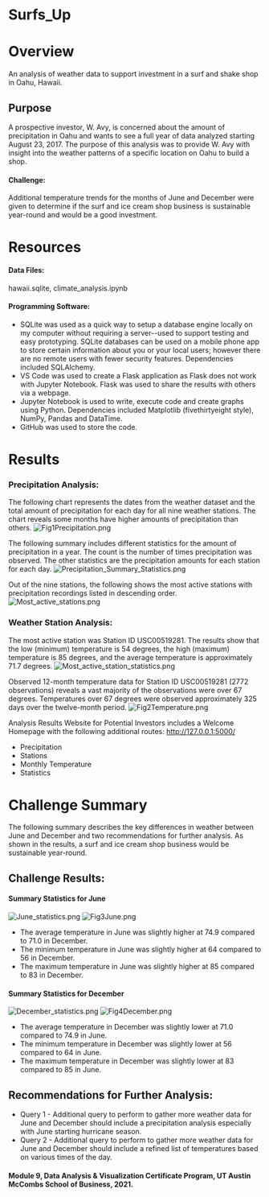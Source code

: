 # Surfs_Up

# Overview
An analysis of weather data to support investment in a surf and shake shop in Oahu, Hawaii.

## Purpose
A prospective investor, W. Avy, is concerned about the amount of precipitation in Oahu and wants to see a full year of data analyzed starting August 23, 2017. The purpose of this analysis was to provide W. Avy with insight into the weather patterns of a specific location on Oahu to build a shop. 

#### Challenge: 
Additional temperature trends for the months of June and December were given to determine if the surf and ice cream shop business is sustainable year-round and would be a good investment. 

# Resources

#### Data Files: 
hawaii.sqlite, climate_analysis.ipynb

#### Programming Software:
- SQLite was used as a quick way to setup a database engine locally on my computer without requiring a server--used to support testing and easy prototyping. SQLite databases can be used on a mobile phone app to store certain information about you or your local users; however there are no remote users with fewer security features. Dependencies included SQLAlchemy.  
- VS Code was used to create a Flask application as Flask does not work with Jupyter Notebook. Flask was used to share the results with others via a webpage. 
- Jupyter Notebook is used to write, execute code and create graphs using Python. Dependencies included Matplotlib (fivethirtyeight style), NumPy, Pandas and DataTime.
- GitHub was used to store the code.

# Results

### Precipitation Analysis: 

The following chart represents the dates from the weather dataset and the total amount of precipitation for each day for all nine weather stations. The chart reveals some months have higher amounts of precipitation than others. 
![Fig1Precipitation.png](https://github.com/KimberlyCrawford/Surfs_Up/blob/main/analysis/Fig1Precipitation.png)

The following summary includes different statistics for the amount of precipitation in a year. The count is the number of times precipitation was observed. The other statistics are the precipitation amounts for each station for each day.
![Precipitation_Summary_Statistics.png](https://github.com/KimberlyCrawford/Surfs_Up/blob/main/analysis/Precipitation_Summary_Statistics.png)

Out of the nine stations, the following shows the most active stations with precipitation recordings listed in descending order.
![Most_active_stations.png](https://github.com/KimberlyCrawford/Surfs_Up/blob/main/analysis/Most_active_stations.png)

### Weather Station Analysis:
The most active station was Station ID USC00519281. The results show that the low (minimum) temperature is 54 degrees, the high (maximum) temperature is 85 degrees, and the average temperature is approximately 71.7 degrees.
![Most_active_station_statistics.png](https://github.com/KimberlyCrawford/Surfs_Up/blob/main/analysis/Most_active_station_statistics.png)

Observed 12-month temperature data for Station ID USC00519281 (2772 observations) reveals a vast majority of the observations were over 67 degrees. Temperatures over 67 degrees were observed approximately 325 days over the twelve-month period. 
![Fig2Temperature.png](https://github.com/KimberlyCrawford/Surfs_Up/blob/main/analysis/Fig2Temperature.png)

Analysis Results Website for Potential Investors includes a Welcome Homepage with the following additional routes:
 http://127.0.0.1:5000/
- Precipitation
- Stations
- Monthly Temperature
- Statistics 

# Challenge Summary

The following summary describes the key differences in weather between June and December and two recommendations for further analysis. As shown in the results, a surf and ice cream shop business would be sustainable year-round.

## Challenge Results: 

#### Summary Statistics for June

![June_statistics.png](https://github.com/KimberlyCrawford/Surfs_Up/blob/main/analysis/June_statistics.png) ![Fig3June.png](https://github.com/KimberlyCrawford/Surfs_Up/blob/main/analysis/Fig3June.png)
- The average temperature in June was slightly higher at 74.9 compared to 71.0 in December.
- The minimum temperature in June was slightly higher at 64 compared to 56 in December.
- The maximum temperature in June was slightly higher at 85 compared to 83 in December.

#### Summary Statistics for December

![December_statistics.png](https://github.com/KimberlyCrawford/Surfs_Up/blob/main/analysis/December_statistics.png) ![Fig4December.png](https://github.com/KimberlyCrawford/Surfs_Up/blob/main/analysis/Fig4December.png)
- The average temperature in December was slightly lower at 71.0 compared to 74.9 in June.
- The minimum temperature in December was slightly lower at 56 compared to 64 in June.
- The maximum temperature in December was slightly lower at 83 compared to 85 in June.

## Recommendations for Further Analysis: 
- Query 1 - Additional query to perform to gather more weather data for June and December should include a precipitation analysis especially with June starting hurricane season.
- Query 2 - Additional query to perform to gather more weather data for June and December should include a refined list of temperatures based on various times of the day.

#### Module 9, Data Analysis & Visualization Certificate Program, UT Austin McCombs School of Business, 2021.
